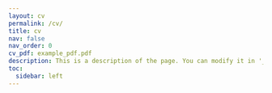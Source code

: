 ```yaml
---
layout: cv
permalink: /cv/
title: cv
nav: false
nav_order: 0
cv_pdf: example_pdf.pdf
description: This is a description of the page. You can modify it in '_pages/cv.md'. You can also change or remove the top pdf download button.
toc:
  sidebar: left
---
```

